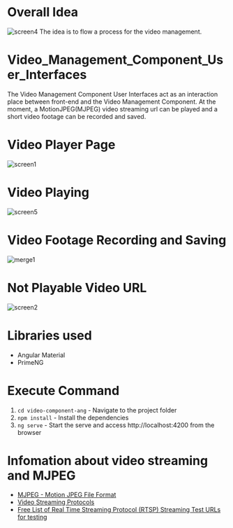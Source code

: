 # Overall Idea
![screen4](https://github.com/user-attachments/assets/2d8663e8-871f-4e98-a48c-df2eb1315096)
The idea is to flow a process for the video management. 

# Video_Management_Component_User_Interfaces

The Video Management Component User Interfaces act as an interaction place between front-end and the Video Management Component. At the moment, a MotionJPEG(MJPEG) video streaming url can be played and a short video footage can be recorded and saved.

# Video Player Page
![screen1](https://github.com/user-attachments/assets/21d64a26-69ec-4889-9cc0-c3ff8c8fae97)

# Video Playing
![screen5](https://github.com/user-attachments/assets/5fe23edb-cadf-4dc4-904e-bf92492b274c)

# Video Footage Recording and Saving
![merge1](https://github.com/user-attachments/assets/60abe7ec-c912-4aec-8744-dc8f3ee06d02)

# Not Playable Video URL
![screen2](https://github.com/user-attachments/assets/be13b67b-4245-494e-8605-4d76a5a70450)

# Libraries used
* Angular Material
* PrimeNG

# Execute Command
1. `cd video-component-ang` - Navigate to the project folder
2. `npm install` - Install the dependencies
3. `ng serve` - Start the serve and access http://localhost:4200 from the browser

# Infomation about video streaming and MJPEG
* [MJPEG - Motion JPEG File Format](https://docs.fileformat.com/video/mjpeg/)
* [Video Streaming Protocols](https://getstream.io/blog/streaming-protocols/)
* [Free List of Real Time Streaming Protocol (RTSP) Streaming Test URLs for testing](https://g33ktricks.blogspot.com/p/the-rtsp-real-time-streaming-protocol.html)
